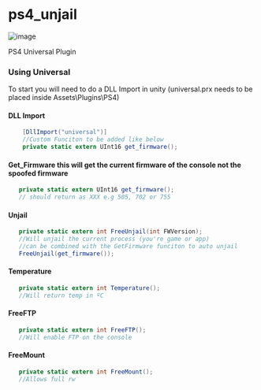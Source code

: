 # ps4_unjail
![image](https://i.imgur.com/qTGhdSY.png)

 PS4 Universal Plugin


### Using Universal

To start you will need to do a DLL Import in unity (universal.prx needs to be placed inside Assets\Plugins\PS4)

#### DLL Import
```c#
    [DllImport("universal")]
    //Custom Funciton to be added like below
    private static extern UInt16 get_firmware();
```

#### Get_Firmware this will get the current firmware of the console not the spoofed firmware
```c#
   private static extern UInt16 get_firmware();
   // should return as XXX e.g 505, 702 or 755
```

#### Unjail
```c#
   private static extern int FreeUnjail(int FWVersion);
   //Will unjail the current process (you're game or app)
   //can be combined with the GetFirmware funciton to auto unjail 
   FreeUnjail(get_firmware());
```

#### Temperature
```c#
   private static extern int Temperature();
   //Will return temp in ºC
```

#### FreeFTP
```c#
   private static extern int FreeFTP();
   //Will enable FTP on the console
```

#### FreeMount
```c#
   private static extern int FreeMount();
   //Allows full rw
```

